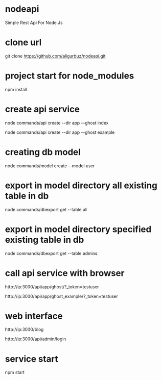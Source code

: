# nodeapi
Simple Rest Api For Node.Js

# clone url
git clone https://github.com/aligurbuz/nodeapi.git

# project start for node_modules
npm install

# create api service
node commands/api create --dir app --ghost index

node commands/api create --dir app --ghost example

# creating db model
node commands/model create --model user

# export in model directory all existing table in db
node commands/dbexport get --table all

# export in model directory specified existing table in db
node commands/dbexport get --table admins

# call api service with browser
http://ip:3000/api/app/ghost/?_token=testuser

http://ip:3000/api/app/ghost_example/?_token=testuser

# web interface
http://ip:3000/blog

http://ip:3000/api/admin/login

# service start
npm start
